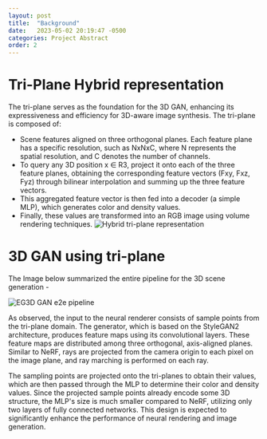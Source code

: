 ```yaml
---
layout: post
title:  "Background"
date:   2023-05-02 20:19:47 -0500
categories: Project Abstract
order: 2
---
```


# Tri-Plane Hybrid representation

The tri-plane serves as the foundation for the 3D GAN, enhancing its expressiveness and efficiency for 3D-aware image synthesis. The tri-plane is composed of:

- Scene features aligned on three orthogonal planes. Each feature plane has a specific resolution, such as NxNxC, where N represents the spatial resolution, and C denotes the number of channels.
- To query any 3D position x ∈ R3, project it onto each of the three feature planes, obtaining the corresponding feature vectors (Fxy, Fxz, Fyz) through bilinear interpolation and summing up the three feature vectors.
- This aggregated feature vector is then fed into a decoder (a simple MLP), which generates color and density values.
- Finally, these values are transformed into an RGB image using volume rendering techniques.
![Hybrid tri-plane representation](https://abucturab.github.io/CSCE641_Project/images/tri-plane-hybrid.png "Hybrid tri-plane representation")

# 3D GAN using tri-plane

The Image below summarized the entire pipeline for the 3D scene generation -

![EG3D GAN e2e pipeline](https://abucturab.github.io/CSCE641_Project/images/eg3d-gan-e2e.png "EG3D GAN e2e pipeline")

As observed, the input to the neural renderer consists of sample points from the tri-plane domain. The generator, which is based on the StyleGAN2 architecture, produces feature maps using its convolutional layers. These feature maps are distributed among three orthogonal, axis-aligned planes. Similar to NeRF, rays are projected from the camera origin to each pixel on the image plane, and ray marching is performed on each ray.

The sampling points are projected onto the tri-planes to obtain their values, which are then passed through the MLP to determine their color and density values. Since the projected sample points already encode some 3D structure, the MLP's size is much smaller compared to NeRF, utilizing only two layers of fully connected networks. This design is expected to significantly enhance the performance of neural rendering and image generation.


